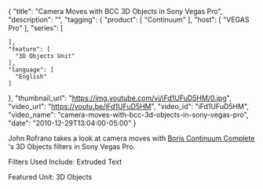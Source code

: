 {
  "title": "Camera Moves with BCC 3D Objects in Sony Vegas Pro",
  "description": "",
  "tagging": {
    "product": [
      "Continuum"
    ],
    "host": [
      "VEGAS Pro"
    ],
    "series": [

    ],
    "feature": [
      "3D Objects Unit"
    ],
    "language": [
      "English"
    ]
  },
  "thumbnail_url": "https://img.youtube.com/vi/iFd1UFuD5HM/0.jpg",
  "video_url": "https://youtu.be/iFd1UFuD5HM",
  "video_id": "iFd1UFuD5HM",
  "video_name": "camera-moves-with-bcc-3d-objects-in-sony-vegas-pro",
  "date": "2010-12-29T13:04:00-05:00"
}

John Rofrano takes a look at camera moves with [ Boris Continuum Complete
](/products/continuum/) 's 3D
Objects filters in Sony Vegas Pro.

Filters Used Include: Extruded Text

Featured Unit: 3D Objects


